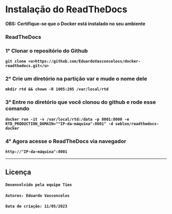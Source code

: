 # **Instalação do ReadTheDocs**

**OBS: Certifique-se que o Docker está instalado no seu ambiente**

### ReadTheDocs


### **1°** Clonar o repositório do Github 
**```git clone <u>https://github.com/EduardoVasconceloss/docker-readthedocs.git</u>```**

###  **2°** Crie um diretório na partição var e mude o nome dele 
**```mkdir rtd && chown -R 1005:205 /var/local/rtd```**

### **3°** Entre no diretório que você clonou do github e rode esse comando 
**```docker run -it -v /var/local/rtd:/data -p 8001:8000 -e RTD_PRODUCTION_DOMAIN=""IP-da-máquina":8001" -d seblon/readthedocs-docker```**

###  **4°** Agora acesse o ReadTheDocs via navegador 
**```http://"IP-da-máquina":8001```**

---
## Licença

#### ``Desenvolvido pela equipe Tiex``
#### ``Autores: Eduardo Vasconcelos``
#### ``Data de criação: 11/05/2023``
##
